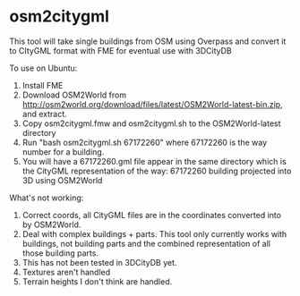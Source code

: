 # osm2citygml
This tool will take single buildings from OSM using Overpass and convert it to CItyGML format with FME for eventual use with 3DCityDB

To use on Ubuntu:

1) Install FME
2) Download OSM2World from http://osm2world.org/download/files/latest/OSM2World-latest-bin.zip, and extract.
3) Copy osm2citygml.fmw and osm2citygml.sh to the OSM2World-latest directory
4) Run "bash osm2citygml.sh 67172260" where 67172260 is the way number for a building.
5) You will have a 67172260.gml file appear in the same directory which is the CityGML representation of the way: 67172260 building projected into 3D using OSM2World

What's not working:

1) Correct coords, all CityGML files are in the coordinates converted into by OSM2World.
2) Deal with complex buildings + parts. This tool only currently works with buildings, not building parts and the combined representation of all those building parts.
3) This has not been tested in 3DCityDB yet.
4) Textures aren't handled
5) Terrain heights I don't think are handled.
